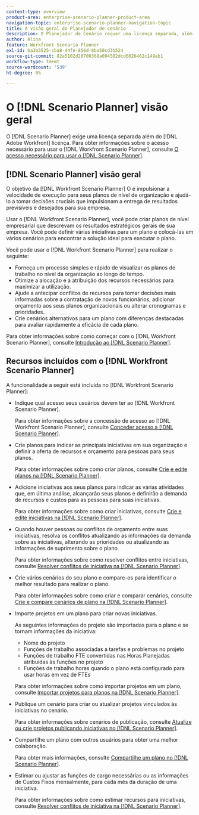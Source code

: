 ```yaml
---
content-type: overview
product-area: enterprise-scenario-planner-product-area
navigation-topic: enterprise-scenario-planner-navigation-topic
title: A visão geral do Planejador de cenário
description: O Planejador de Cenário requer uma licença separada, além da licença da Adobe Workfront.
author: Alina
feature: Workfront Scenario Planner
exl-id: ba3b3525-cba8-44fe-856d-8ba50cd3b524
source-git-commit: 82a5102d28700368a094502dcd6026462c149eb1
workflow-type: tm+mt
source-wordcount: '539'
ht-degree: 0%

---
```


# O [!DNL Scenario Planner] visão geral

O [!DNL Scenario Planner] exige uma licença separada além do [!DNL Adobe Workfront] licença.
Para obter informações sobre o acesso necessário para usar o [!DNL Workfront Scenario Planner], consulte [O acesso necessário para usar o [!DNL Scenario Planner]](access-needed-to-use-sp.md).

## [!DNL Scenario Planner] visão geral

O objetivo da [!DNL Workfront Scenario Planner] O é impulsionar a velocidade de execução para seus planos de nível de organização e ajudá-lo a tomar decisões cruciais que impulsionam a entrega de resultados previsíveis e desejados para sua empresa.

Usar o [!DNL Workfront Scenario Planner], você pode criar planos de nível empresarial que descrevam os resultados estratégicos gerais de sua empresa. Você pode definir várias iniciativas para um plano e colocá-las em vários cenários para encontrar a solução ideal para executar o plano.

Você pode usar o [!DNL Workfront Scenario Planner] para realizar o seguinte:

* Forneça um processo simples e rápido de visualizar os planos de trabalho no nível da organização ao longo do tempo.
* Otimize a alocação e a atribuição dos recursos necessários para maximizar a utilização.
* Ajude a antecipar conflitos de recursos para tomar decisões mais informadas sobre a contratação de novos funcionários, adicionar orçamento aos seus planos organizacionais ou alterar cronogramas e prioridades.
* Crie cenários alternativos para um plano com diferenças destacadas para avaliar rapidamente a eficácia de cada plano.

Para obter informações sobre como começar com o [!DNL Workfront Scenario Planner], consulte [Introdução ao [!DNL Scenario Planner]](../scenario-planner/get-started-with-scenario-planning.md).

## Recursos incluídos com o [!DNL Workfront Scenario Planner]

A funcionalidade a seguir está incluída no [!DNL Workfront Scenario Planner]:

* Indique qual acesso seus usuários devem ter ao [!DNL Workfront Scenario Planner].

   Para obter informações sobre a concessão de acesso ao [!DNL Workfront Scenario Planner], consulte [Conceder acesso a [!DNL Scenario Planner]](../administration-and-setup/add-users/configure-and-grant-access/grant-access-sp.md).

* Crie planos para indicar as principais iniciativas em sua organização e definir a oferta de recursos e orçamento para pessoas para seus planos.

   Para obter informações sobre como criar planos, consulte [Crie e edite planos na [!DNL Scenario Planner]](../scenario-planner/create-and-edit-plans.md).

* Adicione iniciativas aos seus planos para indicar as várias atividades que, em última análise, alcançarão seus planos e definirão a demanda de recursos e custos para as pessoas para suas iniciativas.

   Para obter informações sobre como criar iniciativas, consulte [Crie e edite iniciativas na [!DNL Scenario Planner]](../scenario-planner/create-and-edit-initiatives.md).

* Quando houver pessoas ou conflitos de orçamento entre suas iniciativas, resolva os conflitos atualizando as informações da demanda sobre as iniciativas, alterando as prioridades ou atualizando as informações de suprimento sobre o plano.

   Para obter informações sobre como resolver conflitos entre iniciativas, consulte [Resolver conflitos de iniciativa na [!DNL Scenario Planner]](../scenario-planner/resolve-conflicts-in-sp.md).

* Crie vários cenários do seu plano e compare-os para identificar o melhor resultado para realizar o plano.

   Para obter informações sobre como criar e comparar cenários, consulte [Crie e compare cenários de plano na [!DNL Scenario Planner]](../scenario-planner/create-and-compare-scenarios-for-a-plan.md).

* Importe projetos em um plano para criar novas iniciativas.

   As seguintes informações do projeto são importadas para o plano e se tornam informações da iniciativa:

   * Nome do projeto
   * Funções de trabalho associadas a tarefas e problemas no projeto
   * Funções de trabalho FTE convertidas nas Horas Planejadas atribuídas às funções no projeto
   * Funções de trabalho horas quando o plano está configurado para usar horas em vez de FTEs

   Para obter informações sobre como importar projetos em um plano, consulte [Importar projetos para planos na [!DNL Scenario Planner]](../scenario-planner/import-projects-to-plans.md).

* Publique um cenário para criar ou atualizar projetos vinculados às iniciativas no cenário.

   Para obter informações sobre cenários de publicação, consulte [Atualize ou crie projetos publicando iniciativas no [!DNL Scenario Planner]](../scenario-planner/publish-scenarios-update-projects.md).

* Compartilhe um plano com outros usuários para obter uma melhor colaboração.

   Para obter mais informações, consulte [Compartilhe um plano no [!DNL Scenario Planner]](../scenario-planner/share-a-plan.md).

* Estimar ou ajustar as funções de cargo necessárias ou as informações de Custos Fixos mensalmente, para cada mês da duração de uma iniciativa.

   Para obter informações sobre como estimar recursos para iniciativas, consulte [Resolver conflitos de iniciativa na [!DNL Scenario Planner]](../scenario-planner/resolve-conflicts-in-sp.md).
